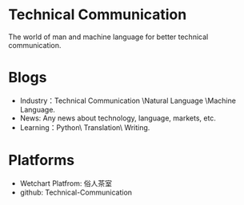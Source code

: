 # Technical Communication

The world of man and machine language for better technical communication.

# Blogs

- Industry：Technical Communication \Natural Language \Machine Language.
- News: Any news about technology, language, markets, etc.
- Learning：Python\ Translation\ Writing.

# Platforms

- Wetchart Platfrom: 俗人茶室
- github: Technical-Communication

